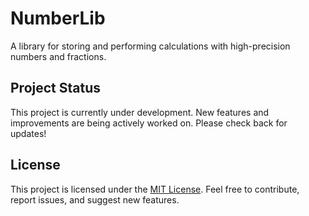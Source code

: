 # NumberLib
A library for storing and performing calculations with high-precision numbers and fractions.

## Project Status
This project is currently under development. New features and improvements are being actively worked on. Please check back for updates!

## License
This project is licensed under the [MIT License](LICENSE). Feel free to contribute, report issues, and suggest new features.
